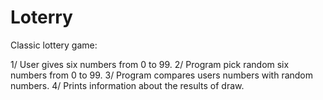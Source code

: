 # Loterry

Classic lottery game:

1/ User gives six numbers from 0 to 99.
2/ Program pick random six numbers from 0 to 99.
3/ Program compares users numbers with random numbers.
4/ Prints information about the results of draw.

